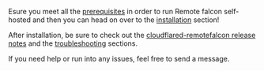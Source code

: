 
Esure you meet all the [prerequisites](prerequisites.md) in order to run Remote falcon self-hosted and then you can head on over to the [installation](../main/install/index.md) section!

After installation, be sure to check out the [cloudflared-remotefalcon release notes](../release-notes.md) and the [troubleshooting](../troubleshooting/index.md) sections.

If you need help or run into any issues, feel free to send a message.